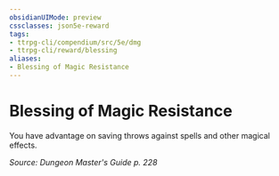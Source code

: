 ```yaml
---
obsidianUIMode: preview
cssclasses: json5e-reward
tags:
- ttrpg-cli/compendium/src/5e/dmg
- ttrpg-cli/reward/blessing
aliases:
- Blessing of Magic Resistance
---
```

# Blessing of Magic Resistance

You have advantage on saving throws against spells and other magical effects.

*Source: Dungeon Master's Guide p. 228*